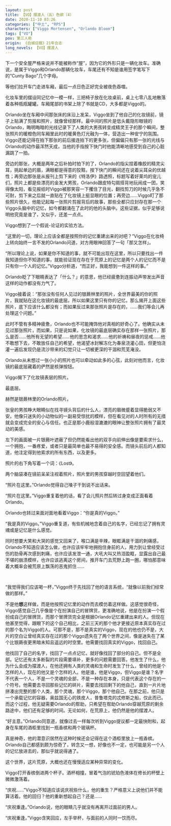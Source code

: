 ```yaml
---
layout: post
title: 【VO】摆渡人（五）色欲（4）
date: 2020-11-10 03:26
categories: ["中土", "RPS"]
characters: ["Viggo Mortensen", "Orlando Bloom"]
tags: ["VO"]
pov: 第三人称
origin: 《白城日报》21年合志
long_novels: 【VO】摆渡人
---
```


下一个安全屋严格来说并不能被称作“屋”，因为它的外形只是一辆化妆车。准确说，是属于Viggo和Orlando那辆化妆车，车尾还有不知是谁用签字笔写下的“Cunty Bago”几个字母。

等他们拉开车门走进车厢，最后一点日色正好完全被夜色吞噬。

化妆车里的摆设同记忆中一模一样，三把椅子放在化妆桌前，桌上七零八乱地散落着各种瓶瓶罐罐。车厢尾部的书架上除了书就是CD，大多都是Viggo的。

Orlando坐在车厢中间那张床的床沿上发呆，Viggo坐到了他自己的化妆镜前，镜子上贴满了剪报和照片，就像曾经那样。最中间的照片是低头戴隐形眼镜的Orlando，晦明晦暗的光线记录下了人类的大男孩转变成精灵王子的那个瞬间，整张照片的暖橙色同车厢里此时的暖黄色灯光融为一体，营造出一种安宁的氛围。Viggo还能记得在拍下那张的前后接连拍下的更多张，但偏偏只有那一张的光线与Orlando的动作最浑然天成，当他的手指按下快门时他能清晰地感受到自己的心脏漏跳了一拍。

旁边的那张，大概是两年之后补拍时拍下的了，Orlando的指尖捏着橡胶的精灵尖耳，挑起单边的眉，满眼都是得意的狡黠，按下快门的瞬间还在说着尖耳朵的优越性；再旁边那张是从报刊上剪下来的《特洛伊》路透照，标题写着好莱坞的宠儿们，照片上都是些漂亮的金发大男孩，Orlando跟皮特勾肩搭背地玩闹成一团，笑得像太阳，看见报纸时Viggo被那笑容一下攫住了目光，翻找剪刀的时候几乎急不可耐，剪下来之后就一直贴在了化妆镜上挺显眼的位置；再旁边……Viggo盯了那些照片很久，他能记起每一张照片剪报背后的故事，那些全都只应封存在那一个Viggo头脑中的记忆，如今都翻涌在了此时的他的头脑中。这些证据，似乎足够说明他究竟是谁了，又似乎，还差一点点。

Viggo想到了一个假说-论证的实验方法。

“这里的一切，理论上应该全都是按照你的记忆重建出来的对吧？”Viggo在化妆椅上转向始终一言不发的Orlando问道，对方用眼神回答了一句「那又怎样」。

“所以理论上说，如果是你不知道的事，就不可能出现在这里，所以只要找出一件我知道但你不知道的事，就能验证现在存在于荒原上的记忆是两个人的记忆而不是只有你一个人的记忆。”Viggo分析道，“而正好，我能想到一件这样的事。”

Orlando眨了下眼睛表达了「什么？」的意思，他已经疲惫到连振动声带发出声音这样的动作都没有力气了。

Viggo接着说：“那张没有任何人见过的银蕨林里的照片，全世界最美的你的照片，我就贴在这化妆镜的最底层。所以如果这里只有你的记忆，那么揭开上面这些照片，底下应该什么都没有；而如果反过来那张照片是存在的，……我们等会儿再处理这个问题。”

此时不管有多精神疲惫，Orlando也不可能掩饰他对真相的好奇心了。他确实从未见过那张照片，而如果，只是说如果，化妆镜的最底层确实存在那样一张照片，那么是否……他所有无望的希望……他的思念和渴求……他的祈祷和昼夜的惩戒……他不敢想下去，不敢放任自己的希望，他渴望冰封解冻化为春泉浇灌心田，但更怕浇灌一遍后发现仍是流沙带来的幻觉只让一切被更深的干涸和荒芜淹没。

Orlando从未想过一张小小的照片也可以牵动如此多的心弦，此刻对他而言，化妆镜的最底层藏着的俨然是核弹按钮。

Viggo揭下了化妆镜表层的照片。

最底层。

赫然是银蕨林里的Orlando照片。

张皇的男孩睁大眼睛似在找寻镜头背后的什么人，漂亮的眉微蹙着显得脆弱又不安。他像只迷失的小动物似的一副易受惊扰的模样，但在看见对的人时所有的无措就会变成完全的安心与信任。也正是那小鹿般湿漉漉的眼神让整张照片拥有了最灵动的美感。

左下的画面被一片银蕨叶遮蔽了但仍然能看出他的双手向前伸出像是要索求什么，一个拥抱，一番疼爱，或者只是最简单也最不易得的安全感。而镜头前后的人都知道，他注定得到他索求的所有东西，以及更多。

照片的右下角写着一个词：《Lost》。

两个脑袋凑在镜前呆呆注视着照片，照片里的男孩穿越时空回望着他们。

“照片在这里。”Orlando觉得自己嗓子干到说不出话来。

“照片在这里。”Viggo重复着他的话，看了会儿照片然后转过身变成正面看着Orlando。

Orlando也转过来面对面地看着Viggo：“你是真的Viggo。”

“我是真的Viggo。”Viggo重复道，有些机械地念着自己的名字，已经忘记了拥有灵魂或是记忆是什么感觉。

同时想要大笑和大哭的感觉又回来了，喉口满是辛辣，眼眶满是干涸的刺痛感，Orlando不知道应该怎么做，也许应该牢牢地拥抱住身前的人，用力到让曾经受过伤的肋骨再次感到刺痛，也许应该发泄一通，大吼大叫又热泪盈眶，显露出自己最不堪的崩溃模样，也许应该逃离这个房间，推开车门去荒野上跑一圈，哪怕那意味着大概率会被荒原上飘荡的恶鬼抓住……

<br>

“我觉得我们应该喝一杯，”Viggo终于先找回了他的语言系统，“就像以前我们经常做的那样。”

不是他**想**这样做，而是他按照记忆里的动作而去模仿着这样做。这感觉很奇怪，Viggo感觉自己几乎像是个在扮演自己的冒牌货，更准确地说，他是在扮演一个假扮成自己的冒牌货，而那个冒牌货完全是根据Orlando记忆重建出来的人。但现在他甚至觉得，跟眼下的这个自己相比，之前三天的那个他才更接近原本真实存在过的那个名为Viggo的人。可那不是，那不是真实的Viggo，现在的他也仍不是，大片的空白让曾经真实存在过的那个Viggo遗失在了两个世界之间，像是迷失在了某个比银蕨夜更黑暗未知且遥远的时空里。他需要找回真实的Viggo，找回自己。

他找回了自己的名字，找回了一点点记忆，就好像找回了部分的自己。但不是全部。记忆还有太多断裂的片段需要填补，更多的问题需要回答。他发生了什么，他为什么会成为摆渡人，在他还拥有人类的灵魂和生命时发生了什么，曾经的他是个怎样的人，现在的他又是个怎样的人。他是谁，他是Viggo，但Viggo是谁？名字不代表一个人，不是一个灵魂的全部，不是一种存在本身，只是代表这个存在的一个符号。他需要去寻回那些记忆的碎片，需要去找回剩下的他自己，直到一片片地拼凑出完整的那个人类，那个灵魂，那个Viggo，那个他自己。在那之前，他只是一个承载记忆的容器，奥兹国无心的铁皮人，普鲁塔克的忒修斯之船，仅此而已。而这个过程，他无疑需要Orlando的帮助，只希望在帮助Orlando穿越荒原的剩余路途中，他们还有足够的时间。无论如何，在荒原上，他仍然是他的摆渡人。

“好主意。”Orlando同意道，就像过去一样每次听到Viggo提议都一定最快附和，起身在车尾的酒柜里找到一瓶香槟和两个玻璃杯。

真是神奇，他的潜意识居然在这种时候还会记得在这个酒柜里放上一瓶香槟。Orlando自己都感到颇为惊奇了，转念又一想，好像也不一定，也可能是另一个人的记忆放进去的，那似乎就说得通了。

这个世界，这片荒原，大概也还在慢慢适应某种异常的变化。

Viggo打开香槟倒进两个杯子。酒杯相撞，冒着气泡的琥珀色液体在修长的杯壁上微微激荡着。

“庆祝……”Viggo不知道应该说庆祝些什么，他的重生？严格意义上说他们并不能算活着。他的回归？他的重新想起自己？还是……

“庆祝重逢。”Orlando说，他的眼睛几乎就没有再离开过面前的男人。

“庆祝重逢。”Viggo含笑回应，左手举杯，与面前的人同时一饮而尽。
